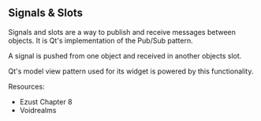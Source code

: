 ## Signals & Slots

Signals and slots are a way to publish and receive messages between objects. It is Qt's implementation of the Pub/Sub pattern.

A signal is pushed from one object and received in another objects slot.

Qt's model view pattern used for its widget is powered by this functionality.

Resources:

* Ezust Chapter 8
* Voidrealms 




